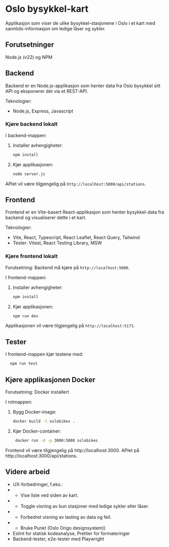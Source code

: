# Oslo bysykkel-kart

Applikasjon som viser de ulike bysykkel-stasjonene i Oslo i et kart med sanntids-informasjon om ledige låser og sykler.

## Forutsetninger

Node.js (v22) og NPM

## Backend

Backend er en Node.js-applikasjon som henter data fra Oslo bysykkel sitt API og eksponerer det via et REST-API.

Teknologier:
- Node.js, Express, Javascript

### Kjøre backend lokalt

I backend-mappen:

1. Installer avhengigheter:
   ```sh
   npm install
   ```
2. Kjør applikasjonen:
   ```sh
   node server.js
   ```

APIet vil være tilgjengelig på `http://localhost:5000/api/stations`.

## Frontend

Frontend er en Vite-basert React-applikasjon som henter bysykkel-data fra backend og visualiserer dette i et kart.

Teknologier:
- Vite, React, Typescript, React Leaflet, React Query, Tailwind
- Tester: Vitest, React Testing Library, MSW

### Kjøre frontend lokalt

Forutsetning: Backend må kjøre på `http://localhost:5000`.

I frontend-mappen:

1. Installer avhengigheter:
   ```sh
   npm install
   ```
2. Kjør applikasjonen:
   ```sh
   npm run dev
   ```

Applikasjonen vil være tilgjengelig på `http://localhost:5173`.

## Tester

I frontend-mappen kjør testene med:
```sh
  npm run test
```

## Kjøre applikasjonen Docker

Forutsetning: Docker installert

I rotmappen:

1. Bygg Docker-image:
   ```sh
   docker build -t oslobikes .
   ```
2. Kjør Docker-container:
   ```sh
    docker run -d -p 3000:5000 oslobikes
    ```

Frontend vil være tilgjengelig på http://localhost:3000. APIet på http://localhost:3000/api/stations.

## Videre arbeid

- UX-forbedringer, f.eks.:
- - Vise liste ved siden av kart.
- - Toggle visning av kun stasjoner med ledige sykler eller låser.
- - Forbedret visning av lasting av data og feil.
- - Bruke Punkt (Oslo Origo designsystem))
- Eslint for statisk kodeanalyse, Prettier for formateringer
- Backend-tester, e2e-tester med Playwright
